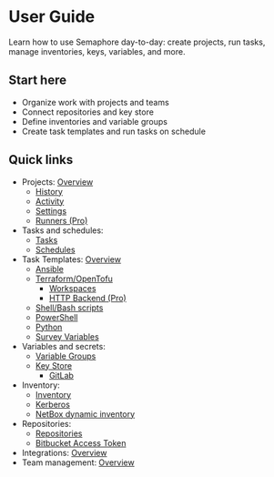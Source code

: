 # User Guide

Learn how to use Semaphore day-to-day: create projects, run tasks, manage inventories, keys, variables, and more.

## Start here

- Organize work with projects and teams
- Connect repositories and key store
- Define inventories and variable groups
- Create task templates and run tasks on schedule

## Quick links

- Projects: [Overview](./projects.md)
  - [History](./projects/history.md)
  - [Activity](./projects/activity.md)
  - [Settings](./projects/settings.md)
  - [Runners (Pro)](./projects/runners.md)
- Tasks and schedules:
  - [Tasks](./tasks.md)
  - [Schedules](./schedules.md)
- Task Templates: [Overview](./task-templates/README.md)
  - [Ansible](./task-templates/apps/ansible.md)
  - [Terraform/OpenTofu](./task-templates/apps/terraform.md)
    - [Workspaces](./task-templates/apps/terraform/workspaces.md)
    - [HTTP Backend (Pro)](./task-templates/apps/terraform/states.md)
  - [Shell/Bash scripts](./task-templates/apps/bash.md)
  - [PowerShell](./task-templates/apps/powershell.md)
  - [Python](./task-templates/apps/python.md)
  - [Survey Variables](./task-templates/survey-vars.md)
- Variables and secrets:
  - [Variable Groups](./environment.md)
  - [Key Store](./key-store.md)
    - [GitLab](./key-store/gitlab.md)
- Inventory:
  - [Inventory](./inventory.md)
  - [Kerberos](./inventory/kerberos.md)
  - [NetBox dynamic inventory](./netbox-dynamic-inventory.md)
- Repositories:
  - [Repositories](./repositories.md)
  - [Bitbucket Access Token](./repositories/bitbucket_access_token.md)
- Integrations: [Overview](./integrations.md)
- Team management: [Overview](./team.md)
